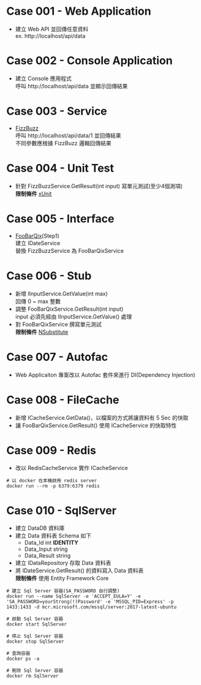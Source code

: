 # Case 001 - Web Application
- 建立 Web API 並回傳任意資料  
ex. http://localhost/api/data

# Case 002 - Console Application
- 建立 Console 應用程式  
呼叫 http://localhost/api/data 並顯示回傳結果

# Case 003 - Service
- [FizzBuzz](https://codingdojo.org/kata/FizzBuzz/)   
呼叫 http://localhost/api/data/1 並回傳結果  
不同參數應根據 FizzBuzz 邏輯回傳結果

# Case 004 - Unit Test
- 針對 FizzBuzzService.GetResult(int input) 寫單元測試(至少4個測項)  
**限制條件** [xUnit](https://xunit.net/)

# Case 005 - Interface
- [FooBarQix](https://codingdojo.org/kata/FooBarQix/)(Step1)  
建立 IDateService  
替換 FizzBuzzService 為 FooBarQixService

# Case 006 - Stub
- 新增 IInputService.GetValue(int max)  
回傳 0 ~ max 整數
- 調整 FooBarQixService.GetResult(int input)  
input 必須先經由 IInputService.GetValue() 處理
- 對 FooBarQixService 撰寫單元測試  
**限制條件** [NSubstitute](https://nsubstitute.github.io/)

# Case 007 - Autofac
- Web Applicaiton 專案改以 Autofac 套件來進行 DI(Dependency Injection)

# Case 008 - FileCache
- 新增 ICacheService.GetData()，以檔案的方式將讓資料有 5 Sec 的快取
- 讓 FooBarQixService.GetResult() 使用 ICacheService 的快取特性

# Case 009 - Redis
- 改以 RedisCacheService 實作 ICacheService
```
# 以 docker 在本機啟用 redis server
docker run --rm -p 6379:6379 redis
```

# Case 010 - SqlServer
- 建立 DataDB 資料庫
- 建立 Data 資料表 Schema 如下
  - Data_Id int **IDENTITY**
  - Data_Input string
  - Data_Result string
- 建立 IDataRepository 存取 Data 資料表
- 將 IDateService.GetResult() 的資料寫入 Data 資料表  
**限制條件** 使用 Entity Framework Core
```
# 建立 Sql Server 容器(SA_PASSWORD 自行調整)
docker run --name SqlServer -e 'ACCEPT_EULA=Y' -e 'SA_PASSWORD=yourStrong(!)Password' -e 'MSSQL_PID=Express' -p 1433:1433 -d mcr.microsoft.com/mssql/server:2017-latest-ubuntu

# 啟動 Sql Server 容器
docker start SqlServer

# 停止 Sql Server 容器
docker stop SqlServer

# 查詢容器
docker ps -a

# 刪除 Sql Server 容器
docker rm SqlServer
```